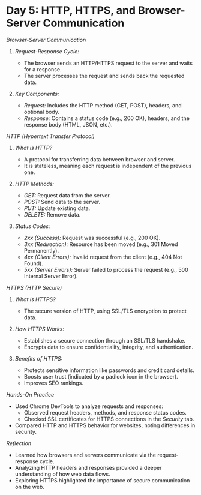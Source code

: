 # Day 5: HTTP, HTTPS, and Browser-Server Communication  

*Browser-Server Communication*  
1. *Request-Response Cycle:*  
   - The browser sends an HTTP/HTTPS request to the server and waits for a response.  
   - The server processes the request and sends back the requested data.  

2. *Key Components:*  
   - *Request:* Includes the HTTP method (GET, POST), headers, and optional body.  
   - *Response:* Contains a status code (e.g., 200 OK), headers, and the response body (HTML, JSON, etc.).  

*HTTP (Hypertext Transfer Protocol)*  
1. *What is HTTP?*  
   - A protocol for transferring data between browser and server.  
   - It is stateless, meaning each request is independent of the previous one.  

2. *HTTP Methods:*  
   - *GET:* Request data from the server.  
   - *POST:* Send data to the server.  
   - *PUT:* Update existing data.  
   - *DELETE:* Remove data.  

3. *Status Codes:*  
   - *2xx (Success):* Request was successful (e.g., 200 OK).  
   - *3xx (Redirection):* Resource has been moved (e.g., 301 Moved Permanently).  
   - *4xx (Client Errors):* Invalid request from the client (e.g., 404 Not Found).  
   - *5xx (Server Errors):* Server failed to process the request (e.g., 500 Internal Server Error).  

*HTTPS (HTTP Secure)*  
1. *What is HTTPS?*  
   - The secure version of HTTP, using SSL/TLS encryption to protect data.  

2. *How HTTPS Works:*  
   - Establishes a secure connection through an SSL/TLS handshake.  
   - Encrypts data to ensure confidentiality, integrity, and authentication.  

3. *Benefits of HTTPS:*  
   - Protects sensitive information like passwords and credit card details.  
   - Boosts user trust (indicated by a padlock icon in the browser).  
   - Improves SEO rankings.  

*Hands-On Practice*  
- Used Chrome DevTools to analyze requests and responses:  
  - Observed request headers, methods, and response status codes.  
  - Checked SSL certificates for HTTPS connections in the *Security* tab.  
- Compared HTTP and HTTPS behavior for websites, noting differences in security.  

*Reflection*  
- Learned how browsers and servers communicate via the request-response cycle.  
- Analyzing HTTP headers and responses provided a deeper understanding of how web data flows.  
- Exploring HTTPS highlighted the importance of secure communication on the web.  
